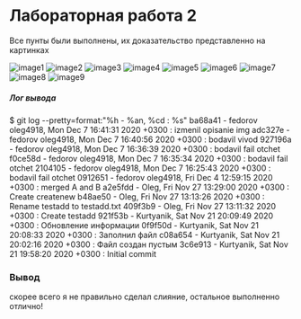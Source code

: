 # Лабораторная работа 2 #

Все пунты были выполнены, их доказательство представленно на картинках

![image1](https://octodex.github.com/images/yaktocat.png)
![image2](https://octodex.github.com/images/yaktocat.png)
![image3](https://oc)
![image4](https://octodex.)
![image5](https://octodex.github.com/images/yaktocat.png)
![image6](https://octodex.github.com/images/yaktocat.png)
![image7](https://octodex.github.com/images/yaktocat.png)
![image8](https://octodex.github.com/images/yaktocat.png)
![image9](https://octodex.github.com/images/yaktocat.png)
##### Лог вывода

$ git log --pretty=format:"%h - %an, %cd : %s"
ba68a41 - fedorov oleg4918, Mon Dec 7 16:41:31 2020 +0300 : izmenil opisanie img
adc327e - fedorov oleg4918, Mon Dec 7 16:40:56 2020 +0300 : bodavil vivod
927196a - fedorov oleg4918, Mon Dec 7 16:36:39 2020 +0300 : bodavil fail otchet
f0ce58d - fedorov oleg4918, Mon Dec 7 16:35:34 2020 +0300 : bodavil fail otchet
2104105 - fedorov oleg4918, Mon Dec 7 16:25:43 2020 +0300 : bodavil fail otchet
0912651 - fedorov oleg4918, Fri Dec 4 12:59:15 2020 +0300 : merged A and B
a2e5fdd - Oleg, Fri Nov 27 13:29:00 2020 +0300 : Create createnew
b48ae50 - Oleg, Fri Nov 27 13:13:26 2020 +0300 : Rename testadd to testadd.txt
409f3b9 - Oleg, Fri Nov 27 13:11:32 2020 +0300 : Create testadd
921f53b - Kurtyanik, Sat Nov 21 20:09:49 2020 +0300 : Обновление информации
0f9f50d - Kurtyanik, Sat Nov 21 20:08:33 2020 +0300 : Заполнил файл
c08a654 - Kurtyanik, Sat Nov 21 20:02:16 2020 +0300 : Файл создан пустым
3c6e913 - Kurtyanik, Sat Nov 21 19:58:20 2020 +0300 : Initial commit


### Вывод

скорее всего я не правильно сделал слияние, остальное выполненно отлично!
